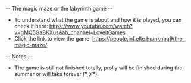 -- The magic maze or the labyrinth game -- 

- To understand what the game is about and how it is played, you can check it here: https://www.youtube.com/watch?v=gMQ5GaBKXus&ab_channel=LoveitGames
- Click the link to view the game: https://people.inf.elte.hu/nknba9/the-magic-maze/

-- Notes --
- The game is still not finished totally, prolly will be finished during the summer or will take forever (͡° ͜ʖ ͡°).
